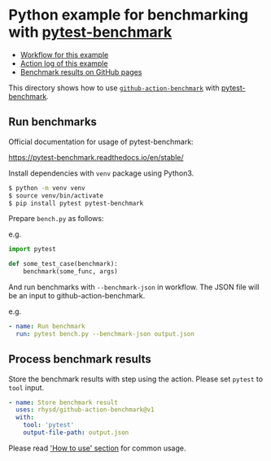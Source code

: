 Python example for benchmarking with [pytest-benchmark][tool]
=============================================================

- [Workflow for this example](../../.github/workflows/pytest.yml)
- [Action log of this example](https://github.com/rhysd/github-action-benchmark/actions?query=workflow%3A%22Python+Example+with+pytest%22)
- [Benchmark results on GitHub pages](https://rhysd.github.io/github-action-benchmark/dev/bench/)

This directory shows how to use [`github-action-benchmark`](https://github.com/rhysd/github-action-benchmark)
with [pytest-benchmark][tool].

## Run benchmarks

Official documentation for usage of pytest-benchmark:

https://pytest-benchmark.readthedocs.io/en/stable/

Install dependencies with `venv` package using Python3.

```sh
$ python -m venv venv
$ source venv/bin/activate
$ pip install pytest pytest-benchmark
```

Prepare `bench.py` as follows:

e.g.

```python
import pytest

def some_test_case(benchmark):
    benchmark(some_func, args)
```

And run benchmarks with `--benchmark-json` in workflow. The JSON file will be an input to
github-action-benchmark.

e.g.

```yaml
- name: Run benchmark
  run: pytest bench.py --benchmark-json output.json
```

## Process benchmark results

Store the benchmark results with step using the action. Please set `pytest` to `tool` input.

```yaml
- name: Store benchmark result
  uses: rhysd/github-action-benchmark@v1
  with:
    tool: 'pytest'
    output-file-path: output.json
```

Please read ['How to use' section](https://github.com/rhysd/github-action-benchmark#how-to-use) for common usage.

[tool]: https://pypi.org/project/pytest-benchmark/
